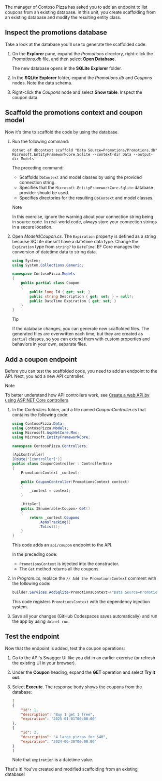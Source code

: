 The manager of Contoso Pizza has asked you to add an endpoint to list coupons from an existing database. In this unit, you create scaffolding from an existing database and modify the resulting entity class.

## Inspect the promotions database

Take a look at the database you'll use to generate the scaffolded code:

1. On the **Explorer** pane, expand the *Promotions* directory, right-click the *Promotions.db* file, and then select **Open Database**.

    The new database opens in the **SQLite Explorer** folder.
1. In the **SQLite Explorer** folder, expand the *Promotions.db* and *Coupons* nodes. Note the data schema.
1. Right-click the *Coupons* node and select **Show table**. Inspect the coupon data.

## Scaffold the promotions context and coupon model

Now it's time to scaffold the code by using the database.

1. Run the following command:

    ```dotnetcli
    dotnet ef dbcontext scaffold "Data Source=Promotions/Promotions.db" Microsoft.EntityFrameworkCore.Sqlite --context-dir Data --output-dir Models   
    ```

    The preceding command:

    - Scaffolds `DbContext` and model classes by using the provided connection string.
    - Specifies that the `Microsoft.EntityFrameworkCore.Sqlite` database provider should be used.
    - Specifies directories for the resulting `DbContext` and model classes.

    > [!NOTE]
    > In this exercise, ignore the warning about your connection string being in source code. In real-world code, always store your connection strings in a secure location.

1. Open *Models\Coupon.cs*. The `Expiration` property is defined as a string because SQLite doesn't have a datetime data type. Change the `Expiration` type from `string?` to `DateTime`. EF Core manages the conversion of datetime data to string data.

    ```csharp
    using System;
    using System.Collections.Generic;
    
    namespace ContosoPizza.Models
    {
        public partial class Coupon
        {
            public long Id { get; set; }
            public string Description { get; set; } = null!;
            public DateTime Expiration { get; set; }
        }
    }
    ```

    > [!TIP]
    > If the database changes, you can generate new scaffolded files. The generated files are overwritten each time, but they are created as `partial` classes, so you can extend them with custom properties and behaviors in your own, separate files.

## Add a coupon endpoint

Before you can test the scaffolded code, you need to add an endpoint to the API. Next, you add a new API controller.

> [!NOTE]
> To better understand how API controllers work, see [Create a web API by using ASP.NET Core controllers](/training/modules/build-web-api-aspnet-core/).

1. In the *Controllers* folder, add a file named *CouponController.cs* that contains the following code:

    ```csharp
    using ContosoPizza.Data;
    using ContosoPizza.Models;
    using Microsoft.AspNetCore.Mvc;
    using Microsoft.EntityFrameworkCore;
    
    namespace ContosoPizza.Controllers;
    
    [ApiController]
    [Route("[controller]")]
    public class CouponController : ControllerBase
    {
        PromotionsContext _context;
        
        public CouponController(PromotionsContext context)
        {
            _context = context;
        }
    
        [HttpGet]
        public IEnumerable<Coupon> Get()
        {
            return _context.Coupons
                .AsNoTracking()
                .ToList();
        }
    }
    ```

    This code adds an `api/coupon` endpoint to the API.

    In the preceding code:

    - `PromotionsContext` is injected into the constructor.
    - The `Get` method returns all the coupons.

1. In *Program.cs*, replace the `// Add the PromotionsContext` comment with the following code:

    ```csharp
    builder.Services.AddSqlite<PromotionsContext>("Data Source=Promotions/Promotions.db");
    ```

    This code registers `PromotionsContext` with the dependency injection system.

1. Save all your changes (GitHub Codespaces saves automatically) and run the app by using `dotnet run`.

## Test the endpoint

Now that the endpoint is added, test the coupon operations:

1. Go to the API's Swagger UI like you did in an earlier exercise (or refresh the existing UI in your browser).

1. Under the **Coupon** heading, expand the **GET** operation and select **Try it out**.
1. Select **Execute**. The response body shows the coupons from the database:

    ```json
    [
    {
        "id": 1,
        "description": "Buy 1 get 1 free",
        "expiration": "2025-01-01T00:00:00"
    },
    {
        "id": 2,
        "description": "4 large pizzas for $40",
        "expiration": "2024-06-30T00:00:00"
    }
    ]
    ```

    Note that `expiration` is a datetime value.

That's it! You've created and modified scaffolding from an existing database!
